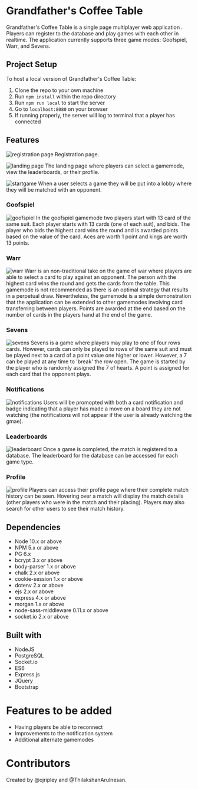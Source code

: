 # Grandfather's Coffee Table
Grandfather's Coffee Table is a single page multiplayer web application . Players can register to the database and play games with each other in realtime. The application currently supports three game modes: Goofspiel, Warr, and Sevens.

## Project Setup
To host a local version of Grandfather's Coffee Table:
 1. Clone the repo to your own machine
 2. Run `npm install` within the repo directory
 3. Run `npm run local` to start the server
 4. Go to `localhost:8080` on your browser
 5. If running properly, the server will log to terminal that a player has connected

## Features

![registration page](./doc/registration.png)
Registration page.


![landing page](./doc/landingpage.png)
The landing page where players can select a gamemode, view the leaderboards, or their profile.

![startgame](./doc/start_game.png)
When a user selects a game they will be put into a lobby where they will be matched with an opponent.

### Goofspiel
![goofspiel](./doc/goofspiel.png)
In the goofspiel gamemode two players start with 13 card of the same suit. Each player starts with 13 cards (one of each suit), and bids. The player who bids the highest card wins the round and is awarded points based on the value of the card. Aces are worth 1 point and kings are worth 13 points.

### Warr
![warr](./doc/war.png)
Warr is an non-traditional take on the game of war where players are able to select a card to play against an opponent. The person with the highest card wins the round and gets the cards from the table. This gamemode is not recommended as there is an optimal strategy that results in a perpetual draw. Nevertheless, the gamemode is a simple demonstration that the application can be extended to other gamemodes involving card transferring between players. Points are awarded at the end based on the number of cards in the players hand at the end of the game.

### Sevens
![sevens](./doc/sevens_in_game.png)
Sevens is a game where players may play to one of four rows cards. However, cards can only be played to rows of the same suit and must be played next to a card of a point value one higher or lower. However, a 7 can be played at any time to 'break' the row open. The game is started by the player who is randomly assigned the 7 of hearts. A point is assigned for each card that the opponent plays.

### Notifications
![notifications](./doc/profile_page.png)
Users will be promopted with both a card notification and badge indicating that a player has made a move on a board they are not watching (the notifications will not appear if the user is already watching the gmae).

### Leaderboards
![leaderboard](./doc/leaderboard.png)
Once a game is completed, the match is registered to a database. The leaderboard for the database can be accessed for each game type.

### Profile
![profile](./doc/profile_page.png)
Players can access their profile page where their complete match history can be seen. Hovering over a match will display the match details (other players who were in the match and their placing). Players may also search for other users to see their match history.


## Dependencies

- Node 10.x or above
- NPM 5.x or above
- PG 6.x
- bcrypt 3.x  or above
- body-parser 1.x or above
- chalk 2.x or above
- cookie-session 1.x or above
- dotenv 2.x or above
- ejs 2.x or above
- express 4.x or above
- morgan 1.x or above
- node-sass-middleware 0.11.x or above
- socket.io 2.x or above

## Built with
- NodeJS
- PostgreSQL
- Socket.io
- ES6
- Express.js
- JQuery
- Bootstrap

# Features to be added
- Having players be able to reconnect
- Improvements to the notification system
- Additional alternate gamemodes

# Contributors
Created by @ojripley and @ThilakshanArulnesan.
